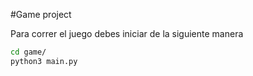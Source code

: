#Game project

Para correr el juego debes iniciar de la siguiente manera

```sh
cd game/
python3 main.py
```
